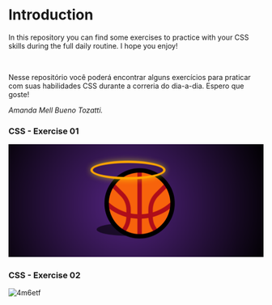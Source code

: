 <h1>Introduction</h1>
<p>In this repository you can find some exercises to practice with your CSS skills during the full daily routine.
I hope you enjoy!</p>
<br>
<p>Nesse repositório você poderá encontrar alguns exercícios para praticar com suas habilidades CSS durante a correria do dia-a-dia.
Espero que goste!</p>


<i>Amanda Mell Bueno Tozatti.</i> 

<h3>CSS - Exercise 01</h3> 

<img src="01_Css-Triube_to_Kobe_Bryant/CSS-1.png">


<h3>CSS - Exercise 02</h3>

![4m6etf](https://user-images.githubusercontent.com/70073178/99011879-d73f3f80-252b-11eb-83c1-acb190b40703.gif)
